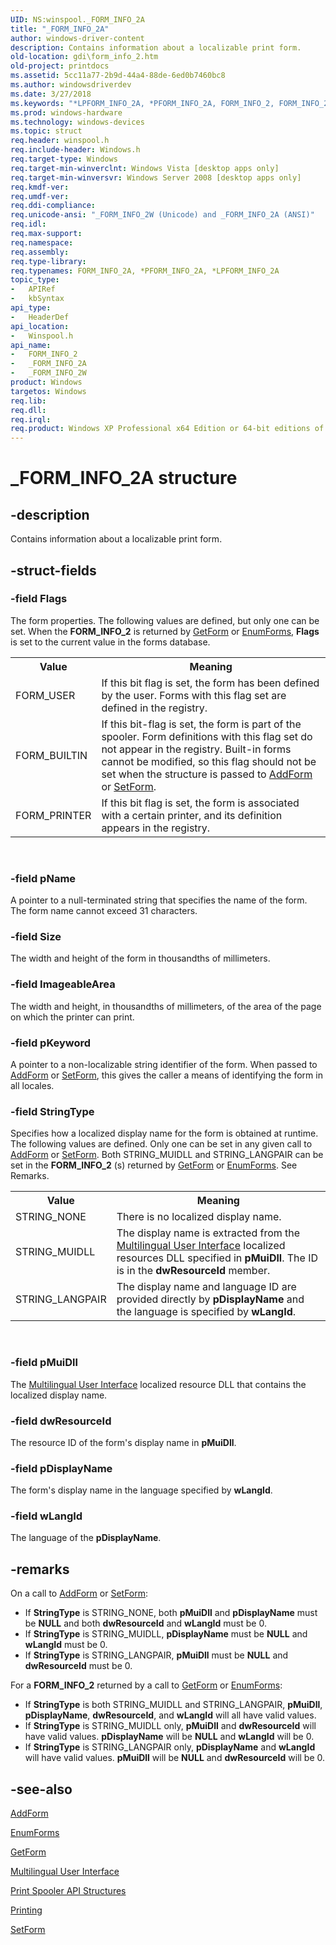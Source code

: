 ```yaml
---
UID: NS:winspool._FORM_INFO_2A
title: "_FORM_INFO_2A"
author: windows-driver-content
description: Contains information about a localizable print form.
old-location: gdi\form_info_2.htm
old-project: printdocs
ms.assetid: 5cc11a77-2b9d-44a4-88de-6ed0b7460bc8
ms.author: windowsdriverdev
ms.date: 3/27/2018
ms.keywords: "*LPFORM_INFO_2A, *PFORM_INFO_2A, FORM_INFO_2, FORM_INFO_2 structure [Windows GDI], FORM_INFO_2A, PFORM_INFO_2, PFORM_INFO_2 structure pointer [Windows GDI], _FORM_INFO_2A, _FORM_INFO_2W, _win32_FORM_INFO_2_str, gdi.form_info_2, winspool/FORM_INFO_2, winspool/PFORM_INFO_2, winspool/_FORM_INFO_2A, winspool/_FORM_INFO_2W"
ms.prod: windows-hardware
ms.technology: windows-devices
ms.topic: struct
req.header: winspool.h
req.include-header: Windows.h
req.target-type: Windows
req.target-min-winverclnt: Windows Vista [desktop apps only]
req.target-min-winversvr: Windows Server 2008 [desktop apps only]
req.kmdf-ver: 
req.umdf-ver: 
req.ddi-compliance: 
req.unicode-ansi: "_FORM_INFO_2W (Unicode) and _FORM_INFO_2A (ANSI)"
req.idl: 
req.max-support: 
req.namespace: 
req.assembly: 
req.type-library: 
req.typenames: FORM_INFO_2A, *PFORM_INFO_2A, *LPFORM_INFO_2A
topic_type:
-	APIRef
-	kbSyntax
api_type:
-	HeaderDef
api_location:
-	Winspool.h
api_name:
-	FORM_INFO_2
-	_FORM_INFO_2A
-	_FORM_INFO_2W
product: Windows
targetos: Windows
req.lib: 
req.dll: 
req.irql: 
req.product: Windows XP Professional x64 Edition or 64-bit editions of     Windows Server 2003
---
```


# _FORM_INFO_2A structure


## -description



Contains information about a localizable print form.




## -struct-fields




### -field Flags

The form properties. The following values are defined, but only one can be set. When the <b>FORM_INFO_2</b> is returned by <a href="https://msdn.microsoft.com/10b25748-6d7c-46ab-bd2c-9b6126a1d7d1">GetForm</a> or <a href="https://msdn.microsoft.com/b13b515a-c764-4a80-ab85-95fb4abb2a6b">EnumForms</a>, <b>Flags</b> is set to the current value in the forms database.

<table>
<tr>
<th>Value</th>
<th>Meaning</th>
</tr>
<tr>
<td>FORM_USER</td>
<td>If this bit flag is set, the form has been defined by the user. Forms with this flag set are defined in the registry.</td>
</tr>
<tr>
<td>FORM_BUILTIN</td>
<td>If this bit-flag is set, the form is part of the spooler. Form definitions with this flag set do not appear in the registry. Built-in forms cannot be modified, so this flag should not be set when the structure is passed to <a href="https://msdn.microsoft.com/17b59019-f93a-4b57-86fb-91c61aecbac4">AddForm</a> or <a href="https://msdn.microsoft.com/05d5d495-952c-4a1d-8694-1004d0c2bcf6">SetForm</a>.</td>
</tr>
<tr>
<td>FORM_PRINTER</td>
<td>If this bit flag is set, the form is associated with a certain printer, and its definition appears in the registry.</td>
</tr>
</table>
 


### -field pName

A pointer to a null-terminated string that specifies the name of the form. The form name cannot exceed 31 characters.


### -field Size

The width and height of the form in thousandths of millimeters.


### -field ImageableArea

The width and height, in thousandths of millimeters, of the area of the page on which the printer can print.


### -field pKeyword

A pointer to a non-localizable string identifier of the form. When passed to <a href="https://msdn.microsoft.com/17b59019-f93a-4b57-86fb-91c61aecbac4">AddForm</a> or <a href="https://msdn.microsoft.com/05d5d495-952c-4a1d-8694-1004d0c2bcf6">SetForm</a>, this gives the caller a means of identifying the form in all locales.


### -field StringType

Specifies how a localized display name for the form is obtained at runtime. The following values are defined. Only one can be set in any given call to <a href="https://msdn.microsoft.com/17b59019-f93a-4b57-86fb-91c61aecbac4">AddForm</a> or <a href="https://msdn.microsoft.com/05d5d495-952c-4a1d-8694-1004d0c2bcf6">SetForm</a>. Both STRING_MUIDLL and STRING_LANGPAIR can be set in the <b>FORM_INFO_2</b> (s) returned by <a href="https://msdn.microsoft.com/10b25748-6d7c-46ab-bd2c-9b6126a1d7d1">GetForm</a> or <a href="https://msdn.microsoft.com/b13b515a-c764-4a80-ab85-95fb4abb2a6b">EnumForms</a>. See Remarks.

<table>
<tr>
<th>Value</th>
<th>Meaning</th>
</tr>
<tr>
<td>STRING_NONE</td>
<td>There is no localized display name.</td>
</tr>
<tr>
<td>STRING_MUIDLL</td>
<td>The display name is extracted from the <a href="https://msdn.microsoft.com/4d8b769d-0830-4e4e-b284-ce0b21dfe5d4">Multilingual User Interface</a> localized resources DLL specified in <b>pMuiDll</b>. The ID is in the <b>dwResourceId</b> member.</td>
</tr>
<tr>
<td>STRING_LANGPAIR</td>
<td>The display name and language ID are provided directly by <b>pDisplayName</b> and the language is specified by <b>wLangId</b>.</td>
</tr>
</table>
 


### -field pMuiDll

The <a href="https://msdn.microsoft.com/4d8b769d-0830-4e4e-b284-ce0b21dfe5d4">Multilingual User Interface</a> localized resource DLL that contains the localized display name.


### -field dwResourceId

The resource ID of the form's display name in <b>pMuiDll</b>.


### -field pDisplayName

The form's display name in the language specified by <b>wLangId</b>.


### -field wLangId

The language of the <b>pDisplayName</b>.


## -remarks



On a call to <a href="https://msdn.microsoft.com/17b59019-f93a-4b57-86fb-91c61aecbac4">AddForm</a> or <a href="https://msdn.microsoft.com/05d5d495-952c-4a1d-8694-1004d0c2bcf6">SetForm</a>:

<ul>
<li>If <b>StringType</b> is STRING_NONE, both <b>pMuiDll</b> and <b>pDisplayName</b> must be <b>NULL</b> and both <b>dwResourceId</b> and <b>wLangId</b> must be 0.</li>
<li>If <b>StringType</b> is STRING_MUIDLL, <b>pDisplayName</b> must be <b>NULL</b> and <b>wLangId</b> must be 0.</li>
<li>If <b>StringType</b> is STRING_LANGPAIR, <b>pMuiDll</b> must be <b>NULL</b> and <b>dwResourceId</b> must be 0.</li>
</ul>
For a <b>FORM_INFO_2</b> returned by a call to <a href="https://msdn.microsoft.com/10b25748-6d7c-46ab-bd2c-9b6126a1d7d1">GetForm</a> or <a href="https://msdn.microsoft.com/b13b515a-c764-4a80-ab85-95fb4abb2a6b">EnumForms</a>:

<ul>
<li>If <b>StringType</b> is both STRING_MUIDLL and STRING_LANGPAIR, <b>pMuiDll</b>, <b>pDisplayName</b>, <b>dwResourceId</b>, and <b>wLangId</b> will all have valid values.</li>
<li>If <b>StringType</b> is STRING_MUIDLL only, <b>pMuiDll</b> and <b>dwResourceId</b> will have valid values. <b>pDisplayName</b> will be <b>NULL</b> and <b>wLangId</b> will be 0.</li>
<li>If <b>StringType</b> is STRING_LANGPAIR only, <b>pDisplayName</b> and <b>wLangId</b> will have valid values. <b>pMuiDll</b> will be <b>NULL</b> and <b>dwResourceId</b> will be 0.</li>
</ul>



## -see-also




<a href="https://msdn.microsoft.com/17b59019-f93a-4b57-86fb-91c61aecbac4">AddForm</a>



<a href="https://msdn.microsoft.com/b13b515a-c764-4a80-ab85-95fb4abb2a6b">EnumForms</a>



<a href="https://msdn.microsoft.com/10b25748-6d7c-46ab-bd2c-9b6126a1d7d1">GetForm</a>



<a href="https://msdn.microsoft.com/4d8b769d-0830-4e4e-b284-ce0b21dfe5d4">Multilingual User Interface
</a>



<a href="https://msdn.microsoft.com/3cf3a16b-194a-404e-aba7-d094364c6f05">Print Spooler API Structures</a>



<a href="https://msdn.microsoft.com/library/windows/hardware/dn614611">Printing</a>



<a href="https://msdn.microsoft.com/05d5d495-952c-4a1d-8694-1004d0c2bcf6">SetForm</a>
 

 

